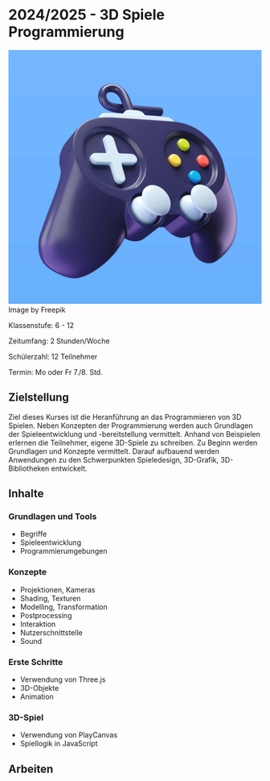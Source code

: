 # 2024/2025 - 3D Spiele Programmierung

<img src="controller.jpg" width="600"/>
Image by Freepik

Klassenstufe: 6 - 12

Zeitumfang: 2 Stunden/Woche

Schülerzahl: 12 Teilnehmer

Termin: Mo oder Fr 7./8. Std.

## Zielstellung

Ziel dieses Kurses ist die Heranführung an das Programmieren von 3D Spielen. Neben Konzepten der Programmierung werden auch Grundlagen der Spieleentwicklung und -bereitstellung vermittelt. Anhand von Beispielen erlernen die Teilnehmer, eigene 3D-Spiele zu schreiben.
Zu Beginn werden Grundlagen und Konzepte vermittelt. Darauf aufbauend werden Anwendungen zu den Schwerpunkten Spieledesign, 3D-Grafik, 3D-Bibliotheken entwickelt.

## Inhalte

### Grundlagen und Tools
- Begriffe
- Spieleentwicklung
- Programmierumgebungen

### Konzepte
- Projektionen, Kameras
- Shading, Texturen
- Modelling, Transformation
- Postprocessing
- Interaktion
- Nutzerschnittstelle
- Sound

### Erste Schritte
- Verwendung von Three.js
- 3D-Objekte
- Animation

### 3D-Spiel
- Verwendung von PlayCanvas
- Spiellogik in JavaScript

## Arbeiten

